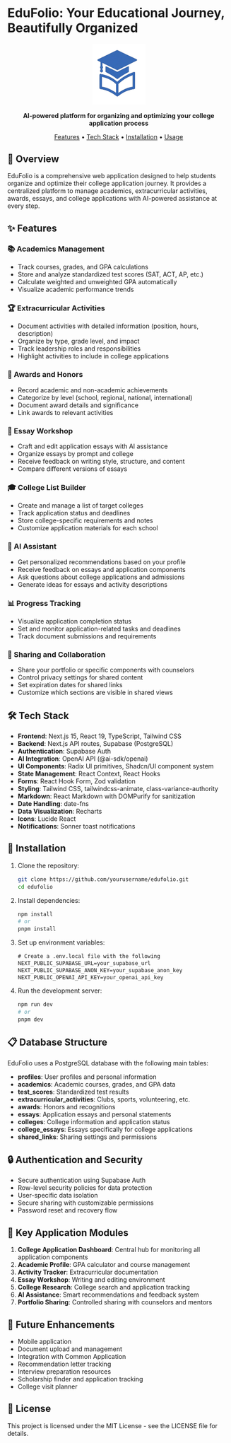 # EduFolio: Your Educational Journey, Beautifully Organized

<div align="center">
  <img src="public/EduFolioLogo.png" alt="EduFolio Logo" width="120" />
  
  <p>
    <strong>AI-powered platform for organizing and optimizing your college application process</strong>
  </p>
  
  <p>
    <a href="#features">Features</a> •
    <a href="#tech-stack">Tech Stack</a> •
    <a href="#installation">Installation</a> •
    <a href="#usage">Usage</a>
  </p>
</div>

## 🚀 Overview

EduFolio is a comprehensive web application designed to help students organize and optimize their college application journey. It provides a centralized platform to manage academics, extracurricular activities, awards, essays, and college applications with AI-powered assistance at every step.

## ✨ Features

### 📚 Academics Management
- Track courses, grades, and GPA calculations
- Store and analyze standardized test scores (SAT, ACT, AP, etc.)
- Calculate weighted and unweighted GPA automatically
- Visualize academic performance trends

### 🏆 Extracurricular Activities
- Document activities with detailed information (position, hours, description)
- Organize by type, grade level, and impact
- Track leadership roles and responsibilities
- Highlight activities to include in college applications

### 🥇 Awards and Honors
- Record academic and non-academic achievements
- Categorize by level (school, regional, national, international)
- Document award details and significance
- Link awards to relevant activities

### 📝 Essay Workshop
- Craft and edit application essays with AI assistance
- Organize essays by prompt and college
- Receive feedback on writing style, structure, and content
- Compare different versions of essays

### 🎓 College List Builder
- Create and manage a list of target colleges
- Track application status and deadlines
- Store college-specific requirements and notes
- Customize application materials for each school

### 🤖 AI Assistant
- Get personalized recommendations based on your profile
- Receive feedback on essays and application components
- Ask questions about college applications and admissions
- Generate ideas for essays and activity descriptions

### 📊 Progress Tracking
- Visualize application completion status
- Set and monitor application-related tasks and deadlines
- Track document submissions and requirements

### 🔗 Sharing and Collaboration
- Share your portfolio or specific components with counselors
- Control privacy settings for shared content
- Set expiration dates for shared links
- Customize which sections are visible in shared views

## 🛠️ Tech Stack

- **Frontend**: Next.js 15, React 19, TypeScript, Tailwind CSS
- **Backend**: Next.js API routes, Supabase (PostgreSQL)
- **Authentication**: Supabase Auth
- **AI Integration**: OpenAI API (@ai-sdk/openai)
- **UI Components**: Radix UI primitives, Shadcn/UI component system
- **State Management**: React Context, React Hooks
- **Forms**: React Hook Form, Zod validation
- **Styling**: Tailwind CSS, tailwindcss-animate, class-variance-authority
- **Markdown**: React Markdown with DOMPurify for sanitization
- **Date Handling**: date-fns
- **Data Visualization**: Recharts
- **Icons**: Lucide React
- **Notifications**: Sonner toast notifications

## 🔧 Installation

1. Clone the repository:
   ```bash
   git clone https://github.com/yourusername/edufolio.git
   cd edufolio
   ```

2. Install dependencies:
   ```bash
   npm install
   # or
   pnpm install
   ```

3. Set up environment variables:
   ```
   # Create a .env.local file with the following
   NEXT_PUBLIC_SUPABASE_URL=your_supabase_url
   NEXT_PUBLIC_SUPABASE_ANON_KEY=your_supabase_anon_key
   NEXT_PUBLIC_OPENAI_API_KEY=your_openai_api_key
   ```

4. Run the development server:
   ```bash
   npm run dev
   # or
   pnpm dev
   ```

## 📋 Database Structure

EduFolio uses a PostgreSQL database with the following main tables:

- **profiles**: User profiles and personal information
- **academics**: Academic courses, grades, and GPA data
- **test_scores**: Standardized test results
- **extracurricular_activities**: Clubs, sports, volunteering, etc.
- **awards**: Honors and recognitions
- **essays**: Application essays and personal statements
- **colleges**: College information and application status
- **college_essays**: Essays specifically for college applications
- **shared_links**: Sharing settings and permissions

## 🔒 Authentication and Security

- Secure authentication using Supabase Auth
- Row-level security policies for data protection
- User-specific data isolation
- Secure sharing with customizable permissions
- Password reset and recovery flow

## 📱 Key Application Modules

1. **College Application Dashboard**: Central hub for monitoring all application components
2. **Academic Profile**: GPA calculator and course management
3. **Activity Tracker**: Extracurricular documentation
4. **Essay Workshop**: Writing and editing environment
5. **College Research**: College search and application tracking
6. **AI Assistance**: Smart recommendations and feedback system
7. **Portfolio Sharing**: Controlled sharing with counselors and mentors

## 🚀 Future Enhancements

- Mobile application
- Document upload and management
- Integration with Common Application
- Recommendation letter tracking
- Interview preparation resources
- Scholarship finder and application tracking
- College visit planner

## 📄 License

This project is licensed under the MIT License - see the LICENSE file for details. 